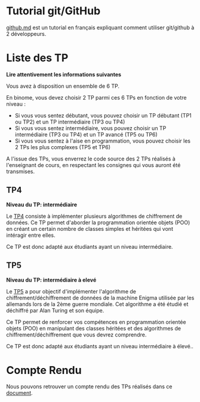 # Tutorial git/GitHub
 
[github.md](../../utils/github.md) est un tutorial en français expliquant comment utiliser git/github à 2 développeurs.

# Liste des TP

**Lire attentivement les informations suivantes**

Vous avez à disposition un ensemble de 6 TP.

En binome, vous devez choisir 2 TP parmi ces 6 TPs en fonction de votre niveau :
* Si vous vous sentez débutant, vous pouvez choisir un TP débutant (TP1 ou TP2) et un TP intermédiaire (TP3 ou TP4)
* Si vous vous sentez intermédiaire, vous pouvez choisir un TP intermédiaire (TP3 ou TP4) et un TP avancé (TP5 ou TP6)
* Si vous vous sentez à l'aise en programmation, vous pouvez choisir les 2 TPs les plus complexes (TP5 et TP6)

A l'issue des TPs, vous enverrez le code source des 2 TPs réalisés à l'enseignant de cours, en respectant les consignes qui vous auront été transmises.

## TP4

**Niveau du TP: intermédiaire**

Le [TP4](TP4.md) consiste à implémenter plusieurs algorithmes de chiffrement de données.
Ce TP permet d'aborder la programmation orientée objets (POO) en créant un certain nombre de classes simples et héritées qui vont intéragir entre elles. 

Ce TP est donc adapté aux étudiants ayant un niveau intermédiaire.


## TP5

**Niveau du TP: intermédiaire à elevé**

Le [TP5](TP5.md) a pour objectif d'implémenter l'algorithme de chiffrement/déchiffrement de données de la machine Enigma utilisée par les allemands lors de la 2ème guerre mondiale. Cet algorithme a été étudié et déchiffré par Alan Turing et son équipe.

Ce TP permet de renforcer vos compétences en programmation orientée objets (POO) en manipulant des classes héritées et des algorithmes de chiffrement/déchiffrement que vous devrez comprendre.

Ce TP est donc adapté aux étudiants ayant un niveau intermédiaire à élevé..

# Compte Rendu

Nous pouvons retrouver un compte rendu des TPs réalisés dans ce [document](compte_rendu.pdf).